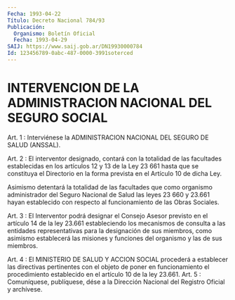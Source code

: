 ```yaml
---
Fecha: 1993-04-22
Título: Decreto Nacional 784/93
Publicación:
  Organismo: Boletín Oficial
  Fecha: 1993-04-29
SAIJ: https://www.saij.gob.ar/DN19930000784
Id: 123456789-0abc-487-0000-3991soterced
---
```

# INTERVENCION DE LA ADMINISTRACION NACIONAL DEL SEGURO SOCIAL

<a id="1"></a>
Art. 1 : Interviénese la ADMINISTRACION NACIONAL DEL SEGURO DE SALUD (ANSSAL).

<a id="2"></a>
Art. 2 : El interventor designado, contará con la totalidad de las facultades  establecidas  en los artículos 12 y 13 de la Ley 23 661 hasta que se constituya el  Directorio  en la forma prevista en el Artículo 10 de dicha Ley.

Asimismo  detentará  la  totalidad  de  las  facultades  que  como organismo administrador del Seguro Nacional de  Salud  las leyes 23 660  y  23.661 hayan establecido con respecto al funcionamiento  de las Obras Sociales.

<a id="3"></a>
Art.  3  :  El  Interventor  podrá  designar el Consejo Asesor previsto  en  el  artículo  14 de la ley 23.661  estableciendo  los mecanismos  de consulta a las  entidades  representativas  para  la designación  de    sus  miembros,  como  asimismo  establecerá  las misiones  y  funciones   del  organismo  y  las  de  sus  miembros.

<a id="4"></a>
Art.  4  :  El MINISTERIO DE SALUD Y ACCION SOCIAL procederá a establecer las directivas  pertinentes  con  el  objeto de poner en funcionamiento el procedimiento establecido en el  artículo  10  de la  ley  23.661.  Art.  5  :  Comuníquese,  publíquese,  dése  a la Dirección Nacional del Registro Oficial y archívese.